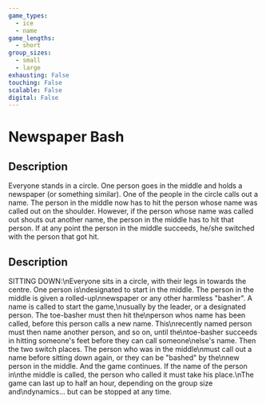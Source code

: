 ```yaml
---
game_types:
  - ice
  - name
game_lengths:
  - short
group_sizes:
  - small
  - large
exhausting: False
touching: False
scalable: False
digital: False
---
```

# Newspaper Bash

## Description
Everyone stands in a circle. One person goes in the middle and holds a newspaper (or something similar). One of the people in the circle calls out a name. The person in the middle now has to hit the person whose name was called out on the shoulder. However, if the person whose name was called out shouts out another name, the person in the middle has to hit that person. If at any point the person in the middle succeeds, he/she switched with the person that got hit.

## Description
SITTING DOWN:\nEveryone sits in a circle, with their legs in towards the centre. One person is\ndesignated to start in the middle. The person in the middle is given a rolled-up\nnewspaper or any other harmless \"basher\". A name is called to start the game,\nusually by the leader, or a designated person. The toe-basher must then hit the\nperson whos name has been called, before this person calls a new name. This\nrecently named person must then name another person, and so on, until the\ntoe-basher succeeds in hitting someone's feet before they can call someone\nelse's name. Then the two switch places. The person who was in the middle\nmust call out a name before sitting down again, or they can be \"bashed\" by the\nnew person in the middle. And the game continues. If the name of the person in\nthe middle is called, the person who called it must take his place.\nThe game can last up to half an hour, depending on the group size and\ndynamics... but can be stopped at any time.
